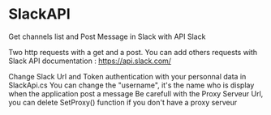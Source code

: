# SlackAPI
Get channels list and Post Message in Slack with API Slack

Two http requests with a get and a post.
You can add others requests with Slack API documentation : https://api.slack.com/

Change Slack Url and Token authentication with your personnal data in SlackApi.cs
You can change the "username", it's the name who is display when the application post a message
Be carefull with the Proxy Serveur Url, you can delete SetProxy() function if you don't have a proxy serveur
